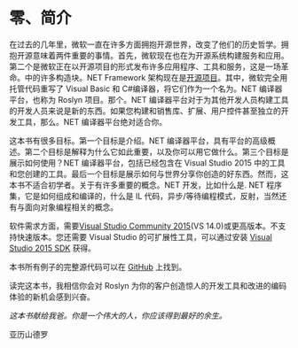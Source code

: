 # 零、简介

在过去的几年里，微软一直在许多方面拥抱开源世界，改变了他们的历史哲学。拥抱开源意味着两件重要的事情。首先，微软现在也在为开源系统构建服务和应用。第二个是微软正在以开源项目的形式发布许多应用程序、工具和服务，这是一场革命。中的许多构造块。NET Framework 架构现在是[开源项目](http://www.dotnetfoundation.org)。其中，微软完全用托管代码重写了 Visual Basic 和 C#编译器，将它们作为一个名为。NET 编译器平台，也称为 Roslyn 项目。那个。NET 编译器平台对于为其他开发人员构建工具的开发人员来说是新的东西。如果您构建和销售库、扩展、用户控件甚至独立的开发工具，那么。NET 编译器平台绝对适合你。

这本书有很多目标。第一个目标是介绍。NET 编译器平台，具有平台的高级概述。第二个目标是解释为什么它如此重要，以及你可以用它做什么。第三个目标是展示如何使用？NET 编译器平台，包括已经包含在 Visual Studio 2015 中的工具和您创建的工具。最后一个目标是展示如何与世界分享你创造的好东西。然而，这本书不适合初学者。关于有许多重要的概念。NET 开发，比如什么是. NET 程序集，它是如何组成和编译的，什么是 IL 代码，异步/等待编程模式，反射，当然还有与面向对象编程相关的概念。

软件需求方面，需要[Visual Studio Community 2015](https://www.visualstudio.com/en-us/visual-studio-homepage-vs.aspx)(VS 14.0)或更高版本。不支持快速版本。您还需要 Visual Studio 的可扩展性工具，可以通过安装 [Visual Studio 2015 SDK](https://msdn.microsoft.com/en-us/library/bb166441(v=vs.140).aspx) 获得。

本书所有例子的完整源代码可以在 [GitHub](https://github.com/alessandrodelsole/roslynsuccinctly) 上找到。

读完这本书，我相信你会对 Roslyn 为你的客户创造惊人的开发工具和改进的编码体验的新机会感到兴奋。

*这本书献给我爸。你是一个伟大的人，你应该得到最好的余生。*

亚历山德罗